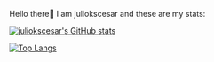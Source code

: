 Hello there:wave:
I am juliokscesar and these are my stats:

[![juliokscesar's GitHub stats](https://github-readme-stats-sigma-five.vercel.app/api?username=juliokscesar&show_icons=true&theme=tokyonight)](https://github.com/juliokscesar/github-readme-stats)

[![Top Langs](https://github-readme-stats-sigma-five.vercel.app/api/top-langs/?username=juliokscesar&show_icons=true&theme=tokyonight)](https://github.com/juliokscesar/github-readme-stats)


